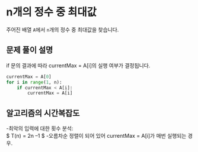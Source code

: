 # n개의 정수 중 최대값
주어진 배열 `A`에서 `n`개의 정수 중 최대값을 찾습니다.

## 문제 풀이 설명
if 문의 결과에 따라 currentMax = A[i]의 실행 여부가 결정됩니다.  

```python
currentMax = A[0]
for i in range(1, n):
    if currentMax < A[i]:
        currentMax = A[i]
```

## 알고리즘의 시간복잡도

-최악의 입력에 대한 횟수 분석:  
$ T(n) = 2n –1 $
-오름차순 정렬이 되어 있어 currentMax = A[i]가 매번 실행되는 경우.